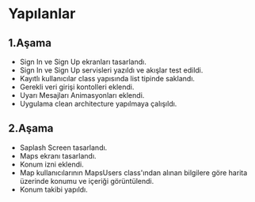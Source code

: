 # Yapılanlar 
## 1.Aşama 
* Sign In ve Sign Up ekranları tasarlandı.
* Sign In ve Sign Up servisleri yazıldı ve akışlar test edildi.
* Kayıtlı kullanıcılar class yapısında list tipinde saklandı.
* Gerekli veri girişi kontolleri eklendi.
* Uyarı Mesajları Animasyonları eklendi.
* Uygulama clean architecture yapılmaya çalışıldı.
## 2.Aşama
* Saplash Screen tasarlandı.
* Maps ekranı tasarlandı.
* Konum izni eklendi.
* Map kullanıcılarının MapsUsers class'ından alınan bilgilere göre harita üzerinde konumu ve içeriği görüntülendi.
* Konum takibi yapıldı.
